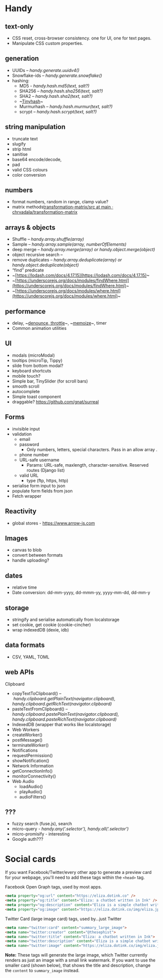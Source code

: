 # Handy

## text-only
* CSS reset, cross-browser consistency. one for UI, one for text pages.
* Manipulate CSS custom properties.

## generation
* UUIDs – *handy.generate.uuidv4()*
* Snowflake-ids – *handy.generate.snowflake()*
* hashing: 
  * MD5 - *handy.hash.md5(text, salt?)*
  * SHA256 – *handy.hash.sha256(text, salt?)*
  * SHA2 – *handy.hash.sha2(text, salt?)*
  * ~[Tinyhash](https://github.com/nodeleap/tinyhash)~ 
  * Murmurhash – *handy.hash.murmur(text, salt?)*
  * scrypt – *handy.hash.scrypt(text, salt?)*

## string manipulation
* truncate text
* slugify
* strip html
* sanitise
* base64 encode/decode,
* pad
* valid CSS colours
* color conversion

## numbers
* format numbers, random in range, clamp value?
* matrix methods[transformation-matrix/src at main · chrvadala/transformation-matrix](https://github.com/chrvadala/transformation-matrix/tree/main/src)

## arrays & objects
* Shuffle – *handy.array.shuffle(array)*
* Sample – *handy.array.sample(array, numberOfElements)*
* deep merge – *handy.array.merge(array) or handy.object.merge(object)* 
* object recursive search – 
* remove duplicates – *handy.array.deduplicate(array) or handy.object.deduplicate(object)* 
* “find” predicate
* ~[https://lodash.com/docs/4.17.15](https://lodash.com/docs/4.17.15)~
* ~[https://underscorejs.org/docs/modules/findWhere.html](https://underscorejs.org/docs/modules/findWhere.html)~
* ~[https://underscorejs.org/docs/modules/where.html](https://underscorejs.org/docs/modules/where.html)~

## performance
* delay, ~[denounce, throttle](https://garden.bradwoods.io/notes/javascript/performance/debounce-throttle)~, ~[memoize](https://garden.bradwoods.io/notes/javascript/performance/memoization)~, timer
* Common animation utilities

## UI
* modals (microModal)
* tooltips (microTip, Tippy)
* slide from bottom modal?
* keyboard shortcuts
* mobile touch?
* Simple bar, TinySlider (for scroll bars)
* smooth scroll
* autocomplete
* Simple toast component
* draggable?
https://github.com/gnat/surreal

## Forms
* invisible input
* validation
  * email
  * password
    * Only numbers, letters, special characters. Pass in an allow array .
  * phone number
  * URL-safe username
    * Params: URL-safe, maxlength, character-sensitive. Reserved routes (Django list)
  * valid URL
    * type (ftp, https, http)
* serialise form input to json
* populate form fields from json
* Fetch wrapper

## Reactivity
* global stores - https://www.arrow-js.com


## Images
* canvas to blob
* convert between formats
* handle uploading?

## dates
* relative time
* Date conversion: dd-mm-yyyy, dd-mmm-yy, yyyy-mm-dd, dd-mm-y

## storage
* stringify and serialise automatically from localstorage
* set cookie, get cookie (cookie-cincher)
* wrap indexedDB (dexie, idb)

## data formats
* CSV, YAML, TOML

## web APIs
Clipboard
* copyTextToClipboard() – *handy.clipboard.getPlainText(navigator.clipboard), handy.clipboard.getRichText(navigator.clipboard)*
* pasteTextFromClipboard() – *handy.clipboard.pastePlainText(navigator.clipboard), handy.clipboard.pasteRichText(navigator.clipboard)*
* IndexedDB (wrapper that works like localstorage)
* Web Workers
* createWorker()
* postMessage()
* terminateWorker()
* Notifications
* requestPermission()
* showNotification()
* Network Information
* getConnectionInfo()
* monitorConnectivity()
* Web Audio
  * loadAudio()
  * playAudio()
  * audioFilters()

## ???
* fuzzy search (fuse.js), search
* micro-query - *handy.any(‘.selector’), handy.all(‘.selector’)*
* micro-promisify - interesting
* Google auth???


# Social cards

If you want Facebook/Twitter/every other app to generate a preview card for your webpage, you'll need to add these tags within the `<head>` tag. 


Facebook Open Graph tags, used by most apps.

```html
<meta property="og:url" content="https://eliza.dotink.co" />
<meta property="og:title" content="Eliza: a chatbot written in Ink" />
<meta property="og:description" content="Eliza is a simple chatbot written in Ink based on the original ELIZA from MIT AI lab." />
<meta property="og:image" content="https://eliza.dotink.co/img/eliza.jpg" />
```


Twitter Card (large image card) tags, used by...just Twitter

```html
<meta name="twitter:card" content="summary_large_image">
<meta name="twitter:creator" content="@thesephist">
<meta name="twitter:title" content="Eliza: a chatbot written in Ink">
<meta name="twitter:description" content="Eliza is a simple chatbot written in Ink based on the original ELIZA from MIT AI lab." />
<meta name="twitter:image" content="https://eliza.dotink.co/img/eliza.jpg" />
```

**Note:** These tags will generate the large image, which Twitter currently renders as just an image with a small link watermark. If you want to use the smaller card (shown below), that shows the title and description, change the `content` to `summary_image` instead.